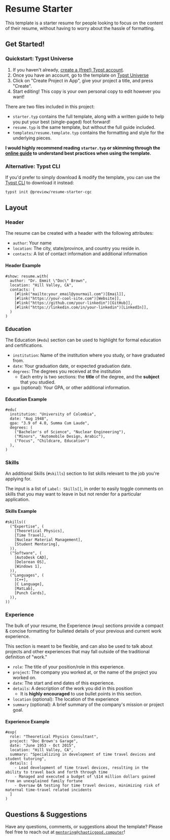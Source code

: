 # Resume Starter

This template is a starter resume for people looking to focus on the content of their resume, without having to worry about the hassle of formatting.

## Get Started!

### Quickstart: Typst Universe

1. If you haven't already, [create a (free!) Typst account](https://typst.app).
2. Once you have an account, go to the template on [Typst Universe](https://typst.app/universe/package/resume-starter-cgc)
3. Click on "Create Project in App", give your project a title, and press "Create".
4. Start editing! This copy is your own personal copy to edit however you want!

There are two files included in this project:

- `starter.typ` contains the full template, along with a written guide to help you put your best (single-paged) foot forward!
- `resume.typ` is the same template, but without the full guide included.
- `templates/resume.template.typ` contains the formatting and style for the underlying pieces.

**I would highly recommend reading `starter.typ` or skimming through the [online guide](https://blog.chaoticgood.computer/writing/notes/typst-resume-template) to understand best practices when using the template.**

### Alternative: Typst CLI

If you'd prefer to simply download & modify the template, you can use the [Typst CLI](https://github.com/typst/typst) to download it instead:

```sh
typst init @preview/resume-starter-cgc
```

## Layout

### Header

The resume can be created with a header with the following attributes:

- `author`: Your name
- `location`: The city, state/province, and country you reside in.
- `contacts`: A list of contact information and additional information

#### Header Example

```typ
#show: resume.with(
  author: "Dr. Emmit \"Doc\" Brown",
  location: "Hill Valley, CA",
  contacts: (
    [#link("mailto:your_email@yourmail.com")[Email]],
    [#link("https://your-cool-site.com")[Website]],
    [#link("https://github.com/your-linkedin")[GitHub]],
    [#link("https://linkedin.com/in/your-linkedin")[LinkedIn]],
  )
)
```

### Education

The Education (`#edu`) section can be used to highlight for formal education and certifications.

- `institution`: Name of the institution where you study, or have graduated from.
- `date`: Your graduation date, or expected graduation date.
- `degrees`: The degrees you received at the institution
  - Each entry is two sections: the **title** of the degree, and the **subject** that you studied.
- `gpa` (optional): Your GPA, or other additional information.

#### Education Example

```typ
#edu(
  institution: "University of Colombia",
  date: "Aug 1948",
  gpa: "3.9 of 4.0, Summa Cum Laude",
  degrees: (
    ("Bachelor's of Science", "Nuclear Engineering"),
    ("Minors", "Automobile Design, Arabic"),
    ("Focus", "Childcare, Education")
  ),
)
```

### Skills

An additional Skills (`#skills`) section to list skills relevant to the job you're applying for.

The input is a list of `Label: Skills[]`, in order to easily toggle comments on skills that you may want to leave in but not render for a particular application.

#### Skills Example

```typ
#skills((
  ("Expertise", (
    [Theoretical Physics],
    [Time Travel],
    [Nuclear Material Management],
    [Student Mentoring],
  )),
  ("Software", (
    [AutoDesk CAD],
    [Delorean OS],
    [Windows 1],
  )),
  ("Languages", (
    [C++],
    [C Language],
    [MatLab],
    [Punch Cards],
  )),
))
```

### Experience

The bulk of your resume, the Experience (`#exp`) sections provide a compact & concise formatting for bulleted details of your previous and current work experience.

This section is meant to be flexible, and can also be used to talk about projects and other experiences that may fall outside of the traditional definition of "work."

- `role`: The title of your position/role in this experience.
- `project`: The company you worked at, or the name of the project you worked on.
- `date`: The start and end dates of this experience.
- `details`: A description of the work you did in this position
  - It is **highly encouraged** to use bullet points in this section.
- `location` (optional): The location of the experience
- `summary` (optional): A brief summary of the company's mission or project goal.

#### Experience Example

```typ
#exp(
  role: "Theoretical Physics Consultant",
  project: "Doc Brown's Garage",
  date: "June 1953 - Oct 2015",
  location: "Hill Valley, CA",
  summary: "Specializing in development of time travel devices and student tutoring",
  details: [
    - Lead development of time travel devices, resulting in the ability to travel back and forth through time
    - Managed and executed a budget of \$14 million dollars gained from an unexplained family fortune
    - Oversaw QA testing for time travel devices, minimizing risk of maternal time-travel related incidents
  ]
)
```

## Questions & Suggestions

Have any questions, comments, or suggestions about the template? Please feel free to reach out at [`mentoring@chaoticgood.computer`](mailto:mentoring@chaoticgood.computer)!